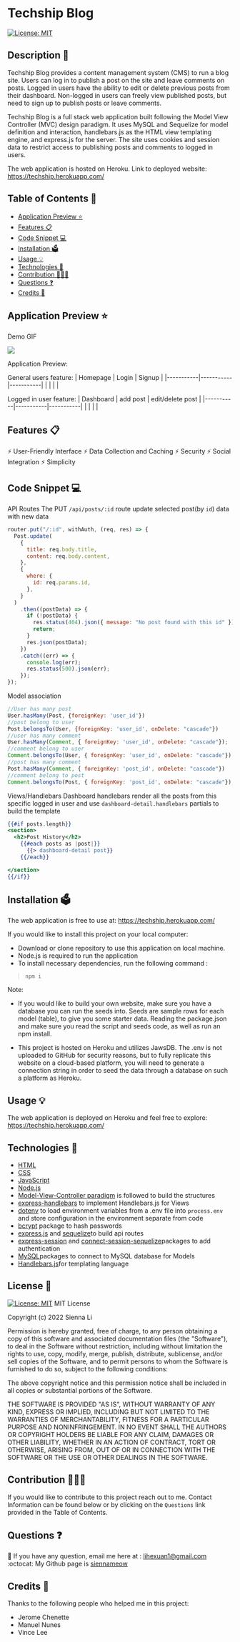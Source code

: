 # Techship Blog

[![License: MIT](https://img.shields.io/badge/License-MIT-yellow.svg)](https://github.com/siennameow/employee-management-system/blob/main/LICENSE)

## Description 📝 

Techship Blog provides a content management system (CMS) to run a blog site. Users can log in to publish a post on the site and leave comments on posts. Logged in users have the ability to edit or delete previous posts from their dashboard. Non-logged in users can freely view published posts, but need to sign up to publish posts or leave comments.

Techship Blog is a full stack web application built following the Model View Controller (MVC) design paradigm. It uses MySQL and Sequelize for model definition and interaction, handlebars.js as the HTML view templating engine, and express.js for the server. The site uses cookies and session data to restrict access to publishing posts and comments to logged in users.

The web application is hosted on Heroku. Link to deployed website: https://techship.herokuapp.com/

## Table of Contents 📖

* [Application Preview ⭐](#application-preview-)
* [Features 📋](#features-)
* [Code Snippet 💻](#code-snippet-)
* [Installation 🗳](#installation-)
* [Usage 💡](#usage-)
* [Technologies 🔧](#technologies-)
* [Contribution 👩🏻‍💻](#contribution-)
* [Questions ❓](#questions-)
* [Credits 🙌](#credits-)

## Application Preview ⭐

Demo GIF


<img src="/assets/demo.gif">


Application Preview:

General users feature:
| Homepage  |   Login   |   Signup   |
|-----------|-----------|-----------|
| | | |

Logged in user feature:
| Dashboard | add post | edit/delete post |
|-----------|-----------|-----------|
| | | |


## Features 📋

⚡️ User-Friendly Interface
⚡️ Data Collection and Caching
⚡️ Security
⚡️ Social Integration
⚡️ Simplicity

## Code Snippet 💻

API Routes
The PUT `/api/posts/:id` route update selected post(by `id`) data with new data

```JavaScript
router.put("/:id", withAuth, (req, res) => {
  Post.update(
    {
      title: req.body.title,
      content: req.body.content,
    },
    {
      where: {
        id: req.params.id,
      },
    }
  )
    .then((postData) => {
      if (!postData) {
        res.status(404).json({ message: "No post found with this id" });
        return;
      }
      res.json(postData);
    })
    .catch((err) => {
      console.log(err);
      res.status(500).json(err);
    });
});
```

Model association

```JavaScript
//User has many post
User.hasMany(Post, {foreignKey: 'user_id'})
//post belong to user
Post.belongsTo(User, {foreignKey: 'user_id', onDelete: "cascade"})
//user has many comment
User.hasMany(Comment, { foreignKey: 'user_id', onDelete: "cascade"});
//comment belong to user
Comment.belongsTo(User, { foreignKey: 'user_id', onDelete: "cascade"});
//post has many comment
Post.hasMany(Comment, { foreignKey: 'post_id', onDelete: "cascade"})
//comment belong to post
Comment.belongsTo(Post, { foreignKey: 'post_id', onDelete: "cascade"});
```

Views/Handlebars
Dashboard handlebars render all the posts from this specific logged in user and use `dashboard-detail.handlebars` partials to build the template

```handlebars
{{#if posts.length}}
<section>
  <h2>Post History</h2>
    {{#each posts as |post|}}
      {{> dashboard-detail post}}
    {{/each}}

</section>
{{/if}}
```

## Installation 🗳 

The web application is free to use at: https://techship.herokuapp.com/

If you would like to install this project on your local computer:
- Download or clone repository to use this application on local machine.
- Node.js is required to run the application
- To install necessary dependencies, run the following command :
>    `npm i`

Note:

- If you would like to build your own website, make sure you have a database you can run the seeds into. Seeds are sample rows for each model (table), to give you some starter data. Reading the package.json and make sure you read the script and seeds code, as well as run an npm install.

- This project is hosted on Heroku and utilizes JawsDB. The .env is not uploaded to GitHub for security reasons, but to fully replicate this website on a cloud-based platform, you will need to generate a connection string in order to seed the data through a database on such a platform as Heroku.

## Usage 💡

The web application is deployed on Heroku and feel free to explore: https://techship.herokuapp.com/

## Technologies 🔧

* [HTML](https://developer.mozilla.org/en-US/docs/Web/HTML)
* [CSS](https://developer.mozilla.org/en-US/docs/Web/CSS)
* [JavaScript](https://developer.mozilla.org/en-US/docs/Web/JavaScript)
* [Node.js](https://nodejs.org/en/)
* [Model-View-Controller paradigm](https://en.wikipedia.org/wiki/Model%E2%80%93view%E2%80%93controller) is followed to build the structures
* [express-handlebars](https://www.npmjs.com/package/express-handlebars) to implement Handlebars.js for Views
* [dotenv](https://www.npmjs.com/package/dotenv) to load environment variables from a .env file into `process.env` and store configuration in the environment separate from code
* [bcrypt](https://www.npmjs.com/package/bcrypt) package to hash passwords
* [express.js](https://expressjs.com/) and [sequelize](https://sequelize.org/)to build api routes
* [express-session](https://www.npmjs.com/package/express-session) and [connect-session-sequelize](https://www.npmjs.com/package/connect-session-sequelize)packages to add authentication
* [MySQL](https://www.mysql.com/)packages to connect to MySQL database for Models
* [Handlebars.js](https://handlebarsjs.com/)for templating language

## License 📜
[![License: MIT](https://img.shields.io/badge/License-MIT-yellow.svg)](https://github.com/siennameow/employee-management-system/blob/main/LICENSE)
MIT License

Copyright (c) 2022 Sienna Li

Permission is hereby granted, free of charge, to any person obtaining a copy
of this software and associated documentation files (the "Software"), to deal
in the Software without restriction, including without limitation the rights
to use, copy, modify, merge, publish, distribute, sublicense, and/or sell
copies of the Software, and to permit persons to whom the Software is
furnished to do so, subject to the following conditions:

The above copyright notice and this permission notice shall be included in all
copies or substantial portions of the Software.

THE SOFTWARE IS PROVIDED "AS IS", WITHOUT WARRANTY OF ANY KIND, EXPRESS OR
IMPLIED, INCLUDING BUT NOT LIMITED TO THE WARRANTIES OF MERCHANTABILITY,
FITNESS FOR A PARTICULAR PURPOSE AND NONINFRINGEMENT. IN NO EVENT SHALL THE
AUTHORS OR COPYRIGHT HOLDERS BE LIABLE FOR ANY CLAIM, DAMAGES OR OTHER
LIABILITY, WHETHER IN AN ACTION OF CONTRACT, TORT OR OTHERWISE, ARISING FROM,
OUT OF OR IN CONNECTION WITH THE SOFTWARE OR THE USE OR OTHER DEALINGS IN THE
SOFTWARE.

## Contribution 👩🏻‍💻 
If you would like to contribute to this project reach out to me. Contact Information can be found below or by clicking on the `Questions` link provided in the Table of Contents.

## Questions ❓

📩 If you have any question, email me here at : lihexuan1@gmail.com<br/>
:octocat: My Github page is [siennameow](https://github.com/siennameow)


## Credits 🙌

Thanks to the following people who helped me in this project:
- Jerome Chenette
- Manuel Nunes
- Vince Lee
